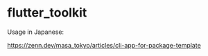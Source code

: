 # flutter_toolkit

Usage in Japanese:

https://zenn.dev/masa_tokyo/articles/cli-app-for-package-template
